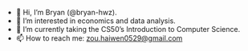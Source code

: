 - 👋 Hi, I’m Bryan (@bryan-hwz).
- 👀 I’m interested in economics and data analysis.
- 🌱 I’m currently taking the CS50’s Introduction to Computer Science.
- 📫 How to reach me: zou.haiwen0529@gmail.com

<!---
bryan-hwz/bryan-hwz is a ✨ special ✨ repository because its `README.md` (this file) appears on your GitHub profile.
You can click the Preview link to take a look at your changes.
--->
